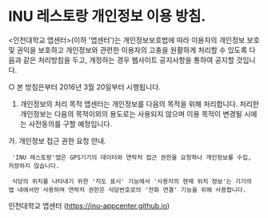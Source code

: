 # INU 레스토랑 개인정보 이용 방침.

<인천대학교 앱센터>(이하 '앱센터')는 개인정보보호법에 따라 이용자의 개인정보 보호 및 권익을 보호하고 개인정보와 관련한 이용자의 고충을 원활하게 처리할 수 있도록 다음과 같은 처리방침을 두고, 개정하는 경우 웹사이트 공지사항을 통하여 공지할 것입니다.

○ 본 방침은부터 2016년 3월 20일부터 시행됩니다.

1. 개인정보의 처리 목적 앱센터는 개인정보를 다음의 목적을 위해 처리합니다. 처리한 개인정보는 다음의 목적이외의 용도로는 사용되지 않으며 이용 목적이 변경될 시에는 사전동의를 구할 예정입니다.

가. 개인정보 접근 권한 요청 안내.

     'INU 레스토랑'앱은 GPS기기의 데이터와 연락처 접근 권한을 요청하나 개인정보를 수집, 저장하지 않습니다.
 
     식당의 위치를 나타내기 위한 '지도 표시' 기능에서 '사용자의 현재 위치 정보'는 기기의 앱 내에서만 사용하며 연락처 권한은 식당번호로의 '전화 연결' 기능을 위해 사용합니다.


인천대학교 앱센터 (https://inu-appcenter.github.io)